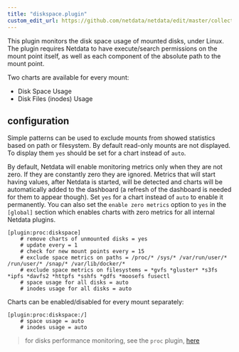 ```yaml
---
title: "diskspace.plugin"
custom_edit_url: https://github.com/netdata/netdata/edit/master/collectors/diskspace.plugin/README.md
---
```




This plugin monitors the disk space usage of mounted disks, under Linux. The plugin requires Netdata to have execute/search permissions on the mount point itself, as well as each component of the absolute path to the mount point.

Two charts are available for every mount:

-   Disk Space Usage
-   Disk Files (inodes) Usage

## configuration

Simple patterns can be used to exclude mounts from showed statistics based on path or filesystem. By default read-only mounts are not displayed. To display them `yes` should be set for a chart instead of `auto`.

By default, Netdata will enable monitoring metrics only when they are not zero. If they are constantly zero they are ignored. Metrics that will start having values, after Netdata is started, will be detected and charts will be automatically added to the dashboard (a refresh of the dashboard is needed for them to appear though). Set `yes` for a chart instead of `auto` to enable it permanently. You can also set the `enable zero metrics` option to `yes` in the `[global]` section which enables charts with zero metrics for all internal Netdata plugins.

```
[plugin:proc:diskspace]
    # remove charts of unmounted disks = yes
    # update every = 1
    # check for new mount points every = 15
    # exclude space metrics on paths = /proc/* /sys/* /var/run/user/* /run/user/* /snap/* /var/lib/docker/*
    # exclude space metrics on filesystems = *gvfs *gluster* *s3fs *ipfs *davfs2 *httpfs *sshfs *gdfs *moosefs fusectl
    # space usage for all disks = auto
    # inodes usage for all disks = auto
```

Charts can be enabled/disabled for every mount separately:

```
[plugin:proc:diskspace:/]
    # space usage = auto
    # inodes usage = auto
```

> for disks performance monitoring, see the `proc` plugin, [here](/docs/agent/proc.plugin/#monitoring-disks)


